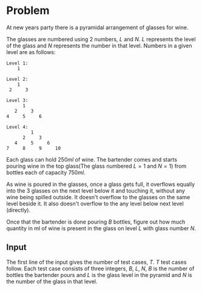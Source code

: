 # Problem

At new years party there is a pyramidal arrangement of glasses for wine.

The glasses are numbered using 2 numbers, $L$ and $N$. $L$ represents the level of the glass and $N$ represents the number in that level. Numbers in a given level are as follows:

```text
Level 1: 
    1

Level 2:
    1
 2     3

Level 3:
      1
   2     3
4     5     6

Level 4:
         1
      2     3
   4     5     6
7     8     9     10
```

Each glass can hold $250ml$ of wine. The bartender comes and starts pouring wine in the top glass(The glass numbered $L = 1$ and $N = 1$) from bottles each of capacity $750ml$.

As wine is poured in the glasses, once a glass gets full, it overflows equally into the 3 glasses on the next level below it and touching it, without any wine being spilled outside. It doesn't overflow to the glasses on the same level beside it. It also doesn't overflow to the any level below next level (directly).

Once that the bartender is done pouring $B$ bottles, figure out how much quantity in ml of wine is present in the glass on level $L$ with glass number $N$.

## Input

The first line of the input gives the number of test cases, $T$. $T$ test cases follow. Each test case consists of three integers, $B$, $L$, $N$, $B$ is the number of bottles the bartender pours and $L$ is the glass level in the pyramid and $N$ is the number of the glass in that level.
